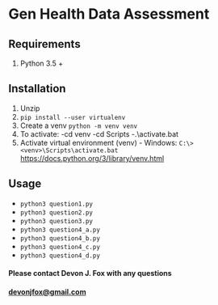 # Gen Health Data Assessment

## Requirements
 1. Python 3.5 + 

## Installation
1. Unzip
2. ``pip install --user virtualenv``
2. Create a venv ``python -m venv venv``
3. To activate:
-cd venv
-cd Scripts
-.\activate.bat
3. Activate virtual environment (venv) - Windows: ``C:\> <venv>\Scripts\activate.bat``
https://docs.python.org/3/library/venv.html

## Usage
* ``python3 question1.py`` 
* ``python3 question2.py`` 
* ``python3 question3.py`` 
* ``python3 question4_a.py`` 
* ``python3 question4_b.py``
* ``python3 question4_c.py``
* ``python3 question4_d.py``

#### Please contact Devon J. Fox with any questions
#### devonjfox@gmail.com